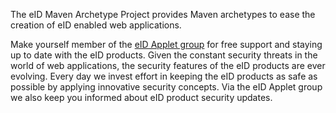 The eID Maven Archetype Project provides Maven archetypes to ease the creation of eID enabled web applications.

Make yourself member of the [eID Applet group](http://groups.google.com/group/eid-applet) for free support and staying up to date with the eID products. Given the constant security threats in the world of web applications, the security features of the eID products are ever evolving. Every day we invest effort in keeping the eID products as safe as possible by applying innovative security concepts. Via the eID Applet group we also keep you informed about eID product security updates.